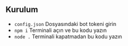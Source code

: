 ## Kurulum

- `config.json` Dosyasındaki bot tokeni girin
- `npm i` Terminali açın ve bu kodu yazın
- `node .` Terminali kapatmadan bu kodu yazın
